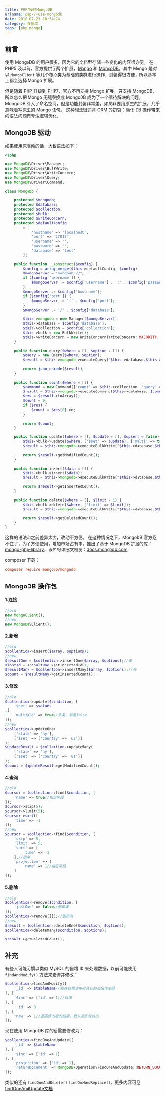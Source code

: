 ```yaml
---
title: PHP7操作MongoDB
urlname: php-7-use-mongodb
date: 2018-07-23 18:54:24
category: 数据库
tags: [php,mongo]
---
```


## 前言

使用 MongoDB 的用户很多，因为它的文档型存储一些变化的内容很方便。
在 PHP5 及以前，官方提供了两个扩展，[Mongo](http://php.net/manual/zh/book.mongo.php) 和 [MongoDB](http://php.net/manual/zh/set.mongodb.php)，其中 Mongo 是对以 `MongoClient` 等几个核心类为基础的类群进行操作，封装得很方便，所以基本上都会选择 Mongo 扩展。

但是随着 PHP 升级到 PHP7，官方不再支持 Mongo 扩展，只支持 MongoDB，所以怎么把 Mongo 无缝替换成 MongoDB 成为了一个亟待解决的问题。
MongoDB 引入了命名空间，但是功能封装非常差，如果非要用原生的扩展，几乎意味着写原生的 Mongo 语句。
这种想法很违背 ORM 的初衷：简化 DB 操作带来的语法问题而专注逻辑优化。

<!-- more -->

## MongoDB 驱动

如果使用原驱动的话，大致语法如下：

```php
<?php

use MongoDB\Driver\Manager;
use MongoDB\Driver\BulkWrite;
use MongoDB\Driver\WriteConcern;
use MongoDB\Driver\Query;
use MongoDB\Driver\Command;

class MongoDb {

    protected $mongodb;
    protected $database;
    protected $collection;
    protected $bulk;
    protected $writeConcern;
    protected $defaultConfig
        = [
            'hostname' => 'localhost',
            'port' => '27017',
            'username' => '',
            'password' => '',
            'database' => 'test'
        ];

    public function __construct($config) {
        $config = array_merge($this->defaultConfig, $config);
        $mongoServer = "mongodb://";
        if ($config['username']) {
            $mongoServer .= $config['username'] . ':' . $config['password'] . '@';
        }
        $mongoServer .= $config['hostname'];
        if ($config['port']) {
            $mongoServer .= ':' . $config['port'];
        }
        $mongoServer .= '/' . $config['database'];

        $this->mongodb = new Manager($mongoServer);
        $this->database = $config['database'];
        $this->collection = $config['collection'];
        $this->bulk = new BulkWrite();
        $this->writeConcern = new WriteConcern(WriteConcern::MAJORITY, 100);
    }

    public function query($where = [], $option = []) {
        $query = new Query($where, $option);
        $result = $this->mongodb->executeQuery("$this->database.$this->collection", $query);

        return json_encode($result);
    }

    public function count($where = []) {
        $command = new Command(['count' => $this->collection, 'query' => $where]);
        $result = $this->mongodb->executeCommand($this->database, $command);
        $res = $result->toArray();
        $count = 0;
        if ($res) {
            $count = $res[0]->n;
        }

        return $count;
    }

    public function update($where = [], $update = [], $upsert = false) {
        $this->bulk->update($where, ['$set' => $update], ['multi' => true, 'upsert' => $upsert]);
        $result = $this->mongodb->executeBulkWrite("$this->database.$this->collection", $this->bulk, $this->writeConcern);

        return $result->getModifiedCount();
    }

    public function insert($data = []) {
        $this->bulk->insert($data);
        $result = $this->mongodb->executeBulkWrite("$this->database.$this->collection", $this->bulk, $this->writeConcern);

        return $result->getInsertedCount();
    }

    public function delete($where = [], $limit = 1) {
        $this->bulk->delete($where, ['limit' => $limit]);
        $result = $this->mongodb->executeBulkWrite("$this->database.$this->collection", $this->bulk, $this->writeConcern);

        return $result->getDeletedCount();
    }
}
```

这样的语法和之前差异太大，改动不方便。
在这种情况之下，MongoDB 官方忍不住了，为了方便使用，增加市场占有率，推出了基于 MongoDB 扩展的库：[mongo-php-library](https://github.com/mongodb/mongo-php-library)，该库的详细文档见：[docs.mongodb.com](https://docs.mongodb.com/php-library/current/reference/)

composer 下载：

```ini
composer require mongodb/mongodb
```

## MongoDB 操作包

#### 1.连接

```php
//old
new MongoClient();
//new
new MongoDB\Client();
```

#### 2.新增

```php
//old
$collention->insert($array, $options);
//new
$resultOne = $collention->insertOne($array, $options);//单
$lastId = $resultOne->getInsertedId();
$resultMany = $collention->insertMany($array, $options);//多
$count = $resultMany->getInsertedCount();
```

#### 3.修改

```php
//old
$collention->update($condition, [
    '$set' => $values
,[
    'multiple' => true//多条，单条false
]);
//new
$collection->updateOne(
    ['state' => 'ny'],
    ['$set' => ['country' => 'us']]
);
$updateResult = $collection->updateMany(
    ['state' => 'ny'],
    ['$set' => ['country' => 'us']]
);
$count = $updateResult->getModifiedCount();
```

#### 4.查询

```php
//old
$cursor = $collection->find($condition, [
    'name' => true//指定字段
]);
$cursor->skip(5);
$cursor->limit(5);
$cursor->sort([
    'time' => -1
]);
//new
$cursor = $collection->find($condition, [
    'skip' => 5,
    'limit' => 5,
    'sort' => [
        'time' => -1
    ],//排序
    'projection' => [
        'name' => 1//指定字段
    ]
]);
```

#### 5.删除

```php
//old
$collention->remove($condition, [
    'justOne' => false//删单条
]);
$collention->remove([]);//删所有
//new
$result = $collention->deleteOne($condition, $options);
$collention->deleteMany($condition, $options);

$result->getDeletedCount();
```

## 补充

有些人可能习惯以类似 MySQL 的自增 ID 来处理数据，以前可能使用 `findAndModify()` 方法来查询并修改：

```php
$collention->findAndModify([
    '_id' => $tableName//我在自增表中用其它的表名作主键
], [
    '$inc' => ['id' => 1]//自增
], [
    '_id' => 0
], [
    'new' => 1//返回修改后的结果，默认是修改前的
]);
```

现在使用 MongoDB 库的话需要修改为：

```php
$collention->findOneAndUpdate([
    '_id' => $tableName
], [
    '$inc' => ['id' => 1]
], [
    'projection' => ['id' => 1],
    'returnDocument' => MongoDB\Operation\FindOneAndUpdate::RETURN_DOCUMENT_AFTER
]);
```

类似的还有 `findOneAndDelete()` `findOneAndReplace()`，更多内容可见 [findOneAndUpdate文档](https://docs.mongodb.com/php-library/current/reference/method/MongoDBCollection-findOneAndUpdate/)
